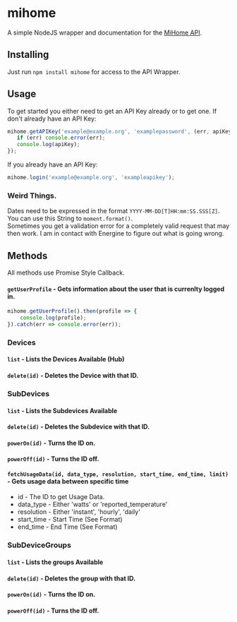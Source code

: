 # mihome
A simple NodeJS wrapper and documentation for the [MiHome API](https://mihome4u.co.uk/).  
## Installing 
Just run `npm install mihome` for access to the API Wrapper.

## Usage
To get started you either need to get an API Key already or to get one.
If don't already have an API Key:
```js
mihome.getAPIKey('example@example.org', 'examplepassword', (err, apiKey) => {
   if (err) console.error(err);
   console.log(apiKey);
});
```
If you already have an API Key:
```js
mihome.login('example@example.org', 'exampleapikey'); 
```
### Weird Things.
Dates need to be expressed in the format `YYYY-MM-DD[T]HH:mm:SS.SSS[Z]`. You can use this String to `moment.format()`.  
Sometimes you get a validation error for a completely valid request that may then work. I am in contact with Energine to figure out what is going wrong.

## Methods
All methods use Promise Style Callback.
#### `getUserProfile` - Gets information about the user that is currenlty logged in.
```js
mihome.getUserProfile().then(profile => {
	console.log(profile);
}).catch(err => console.error(err));
```
### Devices
#### `list` - Lists the Devices Available (Hub)
#### `delete(id)` - Deletes the Device with that ID.

### SubDevices
#### `list` - Lists the Subdevices Available
#### `delete(id)` - Deletes the Subdevice with that ID.
#### `powerOn(id)` - Turns the ID on.
#### `powerOff(id)` - Turns the ID off.
#### `fetchUsageData(id, data_type, resolution, start_time, end_time, limit)` - Gets usage data between specific time
- id - The ID to get Usage Data.
- data_type - Either 'watts' or 'reported_temperature'
- resolution - Either 'instant', 'hourly', 'daily'
- start_time - Start Time (See Format)
- end_time - End Time (See Format)

### SubDeviceGroups
#### `list` - Lists the groups Available
#### `delete(id)` - Deletes the group with that ID.
#### `powerOn(id)` - Turns the ID on.
#### `powerOff(id)` - Turns the ID off.

